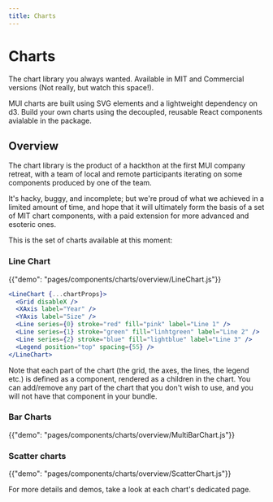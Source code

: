 ```yaml
---
title: Charts
---
```


# Charts

<p class="description">The chart library you always wanted. Available in MIT and Commercial versions (Not really, but watch this space!).</p>

MUI charts are built using SVG elements and a lightweight dependency on d3.
Build your own charts using the decoupled, reusable React components avialable in the package.

## Overview

The chart library is the product of a hackthon at the first MUI company retreat, with a team of local and remote participants iterating on some components produced by one of the team.

It's hacky, buggy, and incomplete; but we're proud of what we achieved in a limited amount of time, and hope that it will ultimately form the basis of a set of MIT chart components, with a paid extension for more advanced and esoteric ones.

This is the set of charts available at this moment:

### Line Chart

{{"demo": "pages/components/charts/overview/LineChart.js"}}

```jsx
<LineChart {...chartProps}>
  <Grid disableX />
  <XAxis label="Year" />
  <YAxis label="Size" />
  <Line series={0} stroke="red" fill="pink" label="Line 1" />
  <Line series={1} stroke="green" fill="linhtgreen" label="Line 2" />
  <Line series={2} stroke="blue" fill="lightblue" label="Line 3" />
  <Legend position="top" spacing={55} />
</LineChart>
```

Note that each part of the chart (the grid, the axes, the lines, the legend etc.) is defined as a component, rendered as a children in the chart.
You can add/remove any part of the chart that you don't wish to use, and you will not have that component in your bundle.

### Bar Charts

{{"demo": "pages/components/charts/overview/MultiBarChart.js"}}

### Scatter charts

{{"demo": "pages/components/charts/overview/ScatterChart.js"}}

For more details and demos, take a look at each chart's dedicated page.
